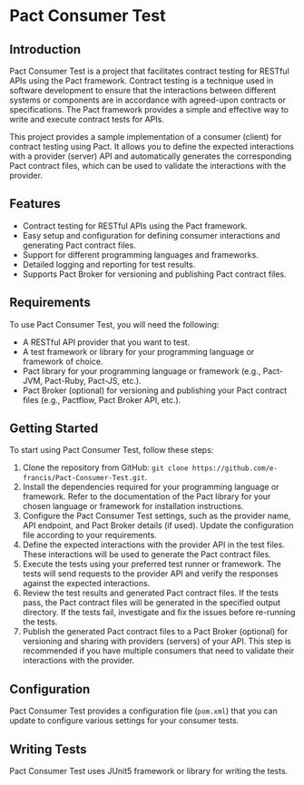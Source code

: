 # Pact Consumer Test

## Introduction
Pact Consumer Test is a project that facilitates contract testing for RESTful APIs using the Pact framework. Contract testing is a technique used in software development to ensure that the interactions between different systems or components are in accordance with agreed-upon contracts or specifications. The Pact framework provides a simple and effective way to write and execute contract tests for APIs.

This project provides a sample implementation of a consumer (client) for contract testing using Pact. It allows you to define the expected interactions with a provider (server) API and automatically generates the corresponding Pact contract files, which can be used to validate the interactions with the provider.

## Features
- Contract testing for RESTful APIs using the Pact framework.
- Easy setup and configuration for defining consumer interactions and generating Pact contract files.
- Support for different programming languages and frameworks.
- Detailed logging and reporting for test results.
- Supports Pact Broker for versioning and publishing Pact contract files.

## Requirements
To use Pact Consumer Test, you will need the following:

- A RESTful API provider that you want to test.
- A test framework or library for your programming language or framework of choice.
- Pact library for your programming language or framework (e.g., Pact-JVM, Pact-Ruby, Pact-JS, etc.).
- Pact Broker (optional) for versioning and publishing your Pact contract files (e.g., Pactflow, Pact Broker API, etc.).

## Getting Started
To start using Pact Consumer Test, follow these steps:

1. Clone the repository from GitHub: `git clone https://github.com/e-francis/Pact-Consumer-Test.git`.
2. Install the dependencies required for your programming language or framework. Refer to the documentation of the Pact library for your chosen language or framework for installation instructions.
3. Configure the Pact Consumer Test settings, such as the provider name, API endpoint, and Pact Broker details (if used). Update the configuration file according to your requirements.
4. Define the expected interactions with the provider API in the test files. These interactions will be used to generate the Pact contract files.
5. Execute the tests using your preferred test runner or framework. The tests will send requests to the provider API and verify the responses against the expected interactions.
6. Review the test results and generated Pact contract files. If the tests pass, the Pact contract files will be generated in the specified output directory. If the tests fail, investigate and fix the issues before re-running the tests.
7. Publish the generated Pact contract files to a Pact Broker (optional) for versioning and sharing with providers (servers) of your API. This step is recommended if you have multiple consumers that need to validate their interactions with the provider.

## Configuration
Pact Consumer Test provides a configuration file (`pom.xml`) that you can update to configure various settings for your consumer tests.

## Writing Tests
Pact Consumer Test uses JUnit5 framework or library for writing the tests.
